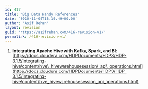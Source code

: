```yaml
---
id: 417
title: 'Big Data Handy References'
date: '2020-11-09T18:19:49+00:00'
author: 'Asif Rehan'
layout: revision
guid: 'https://asifrehan.com/416-revision-v1/'
permalink: /416-revision-v1/
---
```


1. **Integrating Apache Hive with Kafka, Spark, and BI**: [https://docs.cloudera.com/HDPDocuments/HDP3/HDP-3.1.5/integrating-hive/content/hive\_hivewarehousesession\_api\_operations.html](https://docs.cloudera.com/HDPDocuments/HDP3/HDP-3.1.5/integrating-hive/content/hive_hivewarehousesession_api_operations.html)